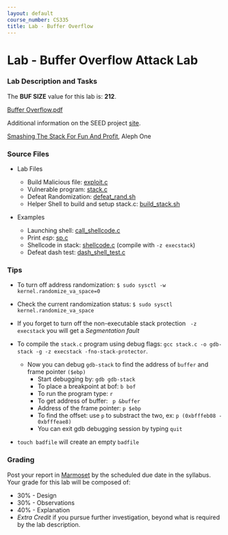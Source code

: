 ```yaml
---
layout: default
course_number: CS335
title: Lab - Buffer Overflow
---
```


# Lab - Buffer Overflow Attack Lab

### Lab Description and Tasks

The **BUF SIZE** value for this lab is: **212**.

[Buffer Overflow.pdf](Buffer_Overflow.pdf)

Additional information on the SEED project [site](https://seedsecuritylabs.org/Labs_16.04/Software/Buffer_Overflow/).

[Smashing The Stack For Fun And Profit](https://insecure.org/stf/smashstack.html), Aleph One

### Source Files

- Lab Files
  - Build Malicious file: [exploit.c](buffer/exploit.c)
  - Vulnerable program: [stack.c](buffer/stack.c)
  - Defeat Randomization: [defeat_rand.sh](buffer\defeat_rand.sh)
  - Helper Shell to build and setup stack.c: [build_stack.sh](buffer/build_stack.sh)

- Examples  
  - Launching shell: [call_shellcode.c](buffer/call_shellcode.c)
  - Print *esp*: [sp.c](buffer/sp.c)
  - Shellcode in stack: [shellcode.c](buffer/shellcode.c) (compile with ```-z execstack```)
  - Defeat dash test: [dash_shell_test.c](buffer/dash_shell_test.c)

### Tips

 - To turn off address randomization: ```$ sudo sysctl -w kernel.randomize_va_space=0```
 - Check the current randomization status: ```$ sudo sysctl kernel.randomize_va_space```
 - If you forget to turn off the non-executable stack protection ``` -z execstack``` you will get a *Segmentation fault*
 - To compile the ```stack.c``` program using debug flags: ```gcc stack.c -o gdb-stack -g -z execstack -fno-stack-protector```.
   - Now you can debug ```gdb-stack``` to find the address of ```buffer``` and frame pointer ```($ebp)```
     - Start debugging by: ```gdb gdb-stack```
     - To place a breakpoint at bof: ```b bof```
     - To run the program type: ```r```
     - To get address of buffer: ``` p &buffer```
     - Address of the frame pointer: ```p $ebp```
     - To find the offset: use ```p``` to substract the two, ex: ```p (0xbfffeb08 - 0xbfffeae8)```
     - You can exit gdb debugging session by typing ```quit```

 - ```touch badfile``` will create an empty ```badfile```

### Grading

Post your report in [Marmoset](https://cs.ycp.edu/marmoset) by the scheduled due date in the syllabus. Your grade for this lab will be composed of:
- 30% - Design
- 30% - Observations
- 40% - Explanation
- *Extra Credit* if you pursue further investigation, beyond what is required by the lab description.
